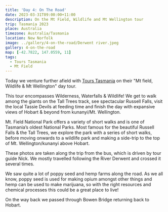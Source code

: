 ```yaml
---
title: 'Day 4: On The Road'
date: 2023-03-31T09:00:00+11:00
description: On the Mt Field, Wildlife and Mt Wellington tour
trip: Tasmania 2023
place: Australia
timezone: Australia/Tasmania
location: New Norfolk
image: ../gallery/4-on-the-road/Derwent river.jpeg
gallery: 4-on-the-road
map: [-42.7822, 147.0559, 11]
tags:
  - Tours Tasmania
  - Mt Field
---
```


Today we venture further afield with [Tours Tasmania](https://www.tourstas.com.au/tours/mt-field-mt-wellington-devils/) on their "Mt field, Wildlife & Mt Wellington" day tour.

This tour encompasses Wilderness, Waterfalls & Wildlife! We get to walk among the giants on the Tall Trees track, see spectacular Russell Falls, visit the local Tassie Devils at feeding time and finish the day with expansive views of Hobart & beyond from kunanyi/Mt. Wellington.

Mt. Field National Park offers a variety of short walks and is one of Tasmania’s oldest National Parks. Most famous for the beautiful Russell Falls & the Tall Trees, we explore the park with a series of short walks, before moving onwards to a wildlife park and making a side-trip to the top of Mt. Wellington/kunanyi above Hobart.

These photos are taken along the trip from the bus, which is driven by tour guide Nick. We mostly travelled following the River Derwent and crossed it several times.

We saw quite a lot of poppy seed and hemp farms along the road. As we all know, poppy seed is used for making opium amongst other things and hemp can be used to make marijuana, so with the right resources and chemical processes this could be a great place to live!

On the way back we passed through Bowen Bridge returning back to Hobart.
